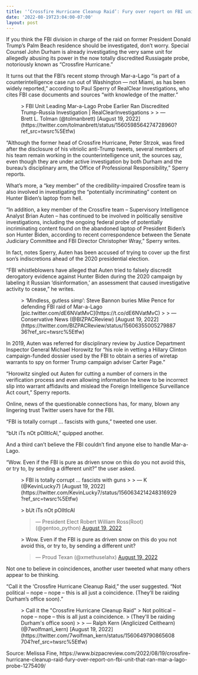 ```yaml
---
title: '‘Crossfire Hurricane Cleanup Raid’: Fury over report on FBI unit that ran Mar-a-Lago probe'
date: '2022-08-19T23:04:00-07:00'
layout: post
---
```


If you think the FBI division in charge of the raid on former President Donald Trump’s Palm Beach residence should be investigated, don’t worry. Special Counsel John Durham is already investigating the very same unit for allegedly abusing its power in the now totally discredited Russiagate probe, notoriously known as “Crossfire Hurricane.”

It turns out that the FBI’s recent stomp through Mar-a-Lago “is part of a counterintelligence case run out of Washington — not Miami, as has been widely reported,” according to Paul Sperry of RealClear Investigations, who cites FBI case documents and sources “with knowledge of the matter.”

<figure class="wp-block-embed is-type-rich is-provider-twitter wp-block-embed-twitter"><div class="wp-block-embed__wrapper">> FBI Unit Leading Mar-a-Lago Probe Earlier Ran Discredited Trump-Russia Investigation | RealClearInvestigations <https://t.co/YuoH4lt11x>
> 
> — Brett L. Tolman (@tolmanbrett) [August 19, 2022](https://twitter.com/tolmanbrett/status/1560598564274728960?ref_src=twsrc%5Etfw)

<script async="" charset="utf-8" src="https://platform.twitter.com/widgets.js"></script></div></figure>“Although the former head of Crossfire Hurricane, Peter Strzok, was fired after the disclosure of his vitriolic anti-Trump tweets, several members of his team remain working in the counterintelligence unit, the sources say, even though they are under active investigation by both Durham and the bureau’s disciplinary arm, the Office of Professional Responsibility,” Sperry reports.

What’s more, a “key member” of the credibility-impaired Crossfire team is also involved in investigating the “potentially incriminating” content on Hunter Biden’s laptop from hell.

“In addition, a key member of the Crossfire team – Supervisory Intelligence Analyst Brian Auten – has continued to be involved in politically sensitive investigations, including the ongoing federal probe of potentially incriminating content found on the abandoned laptop of President Biden’s son Hunter Biden, according to recent correspondence between the Senate Judiciary Committee and FBI Director Christopher Wray,” Sperry writes.

In fact, notes Sperry, Auten has been accused of trying to cover up the first son’s indiscretions ahead of the 2020 presidential election.

“FBI whistleblowers have alleged that Auten tried to falsely discredit derogatory evidence against Hunter Biden during the 2020 campaign by labeling it Russian ‘disinformation,’ an assessment that caused investigative activity to cease,” he writes.

<figure class="wp-block-embed is-type-rich is-provider-twitter wp-block-embed-twitter"><div class="wp-block-embed__wrapper">> ‘Mindless, gutless simp’: Steve Bannon buries Mike Pence for defending FBI raid of Mar-a-Lago <https://t.co/6TtowRCp6y> [pic.twitter.com/dE6NVatMvC](https://t.co/dE6NVatMvC)
> 
> — Conservative News (@BIZPACReview) [August 19, 2022](https://twitter.com/BIZPACReview/status/1560635500527988736?ref_src=twsrc%5Etfw)

<script async="" charset="utf-8" src="https://platform.twitter.com/widgets.js"></script></div></figure>In 2019, Auten was referred for disciplinary review by Justice Department Inspector General Michael Horowitz for “his role in vetting a Hillary Clinton campaign-funded dossier used by the FBI to obtain a series of wiretap warrants to spy on former Trump campaign adviser Carter Page.”

“Horowitz singled out Auten for cutting a number of corners in the verification process and even allowing information he knew to be incorrect slip into warrant affidavits and mislead the Foreign Intelligence Surveillance Act court,” Sperry reports.

Online, news of the questionable connections has, for many, blown any lingering trust Twitter users have for the FBI.

“FBI is totally corrupt … fascists with guns,” tweeted one user.

“bUt iTs nOt pOlItIcAl,” quipped another.

And a third can’t believe the FBI couldn’t find anyone else to handle Mar-a-Lago.

“Wow. Even if the FBI is pure as driven snow on this do you not avoid this, or try to, by sending a different unit?” the user asked.

<figure class="wp-block-embed is-type-rich is-provider-twitter wp-block-embed-twitter"><div class="wp-block-embed__wrapper">> FBI is totally corrupt … fascists with guns
> 
> — K (@KevinLucky7) [August 19, 2022](https://twitter.com/KevinLucky7/status/1560634214248316929?ref_src=twsrc%5Etfw)

<script async="" charset="utf-8" src="https://platform.twitter.com/widgets.js"></script></div></figure><figure class="wp-block-embed is-type-rich is-provider-twitter wp-block-embed-twitter"><div class="wp-block-embed__wrapper">> bUt iTs nOt pOlItIcAl
> 
> — President Elect Robert William Ross(Root) (@gentoo\_python) [August 19, 2022](https://twitter.com/gentoo_python/status/1560631359206748161?ref_src=twsrc%5Etfw)

<script async="" charset="utf-8" src="https://platform.twitter.com/widgets.js"></script></div></figure><figure class="wp-block-embed is-type-rich is-provider-twitter wp-block-embed-twitter"><div class="wp-block-embed__wrapper">> Wow. Even if the FBI is pure as driven snow on this do you not avoid this, or try to, by sending a different unit?
> 
> — Proud Texan (@xmethuselahx) [August 19, 2022](https://twitter.com/xmethuselahx/status/1560607385533575169?ref_src=twsrc%5Etfw)

<script async="" charset="utf-8" src="https://platform.twitter.com/widgets.js"></script></div></figure>Not one to believe in coincidences, another user tweeted what many others appear to be thinking.

“Call it the ‘Crossfire Hurricane Cleanup Raid,” the user suggested. “Not political – nope – nope – this is all just a coincidence. (They’ll be raiding Durham’s office soon).”

<figure class="wp-block-embed is-type-rich is-provider-twitter wp-block-embed-twitter"><div class="wp-block-embed__wrapper">> Call it the "Crossfire Hurricane Cleanup Raid"  
> Not political – nope – nope – this is all just a coincidence.  
> (They'll be raiding Durham's office soon) <https://t.co/xcnHkrGQqP>
> 
> — Ralph Kern (Anglicized Ceithearn) (@7wolfman\_kern) [August 19, 2022](https://twitter.com/7wolfman_kern/status/1560649790865608704?ref_src=twsrc%5Etfw)

<script async="" charset="utf-8" src="https://platform.twitter.com/widgets.js"></script></div></figure>Source: Melissa Fine, https://www.bizpacreview.com/2022/08/19/crossfire-hurricane-cleanup-raid-fury-over-report-on-fbi-unit-that-ran-mar-a-lago-probe-1275409/